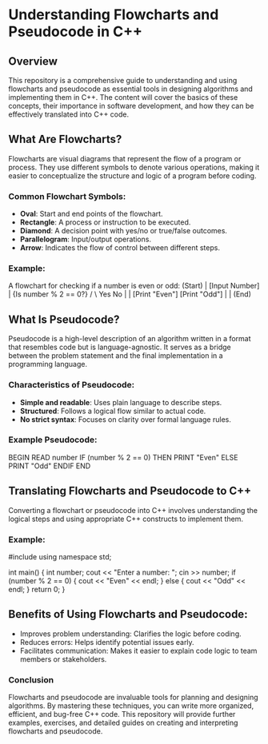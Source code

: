# Understanding Flowcharts and Pseudocode in C++

## Overview
This repository is a comprehensive guide to understanding and using flowcharts and pseudocode as essential tools in designing algorithms and implementing them in C++. The content will cover the basics of these concepts, their importance in software development, and how they can be effectively translated into C++ code.

## What Are Flowcharts?
Flowcharts are visual diagrams that represent the flow of a program or process. They use different symbols to denote various operations, making it easier to conceptualize the structure and logic of a program before coding.

### Common Flowchart Symbols:
- **Oval**: Start and end points of the flowchart.
- **Rectangle**: A process or instruction to be executed.
- **Diamond**: A decision point with yes/no or true/false outcomes.
- **Parallelogram**: Input/output operations.
- **Arrow**: Indicates the flow of control between different steps.

### Example:
A flowchart for checking if a number is even or odd:
(Start) 
   |
  [Input Number]
   |
  {Is number % 2 == 0?} 
  /      \ 
Yes       No
 |         |
[Print "Even"] [Print "Odd"]
 |         |
 (End)


## What Is Pseudocode?
Pseudocode is a high-level description of an algorithm written in a format that resembles code but is language-agnostic. It serves as a bridge between the problem statement and the final implementation in a programming language.

### Characteristics of Pseudocode:
- **Simple and readable**: Uses plain language to describe steps.
- **Structured**: Follows a logical flow similar to actual code.
- **No strict syntax**: Focuses on clarity over formal language rules.

### Example Pseudocode:
BEGIN
  READ number
  IF (number % 2 == 0) THEN
    PRINT "Even"
  ELSE
    PRINT "Odd"
  ENDIF
END

## Translating Flowcharts and Pseudocode to C++
Converting a flowchart or pseudocode into C++ involves understanding the logical steps and using appropriate C++ constructs to implement them.

### Example:
#include <iostream>
using namespace std;

int main() {
    int number;
    cout << "Enter a number: ";
    cin >> number;
    if (number % 2 == 0) {
        cout << "Even" << endl;
    } else {
        cout << "Odd" << endl;
    }
    return 0;
}

## Benefits of Using Flowcharts and Pseudocode:
- Improves problem understanding: Clarifies the logic before coding.
- Reduces errors: Helps identify potential issues early.
- Facilitates communication: Makes it easier to explain code logic to team members or stakeholders.

### Conclusion
Flowcharts and pseudocode are invaluable tools for planning and designing algorithms. By mastering these techniques, you can write more organized, efficient, and bug-free C++ code. This repository will provide further examples, exercises, and detailed guides on creating and interpreting flowcharts and pseudocode.


